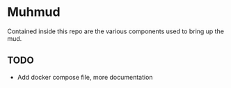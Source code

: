 # Muhmud

Contained inside this repo are the various components used to bring up the mud.

## TODO
* Add docker compose file, more documentation
